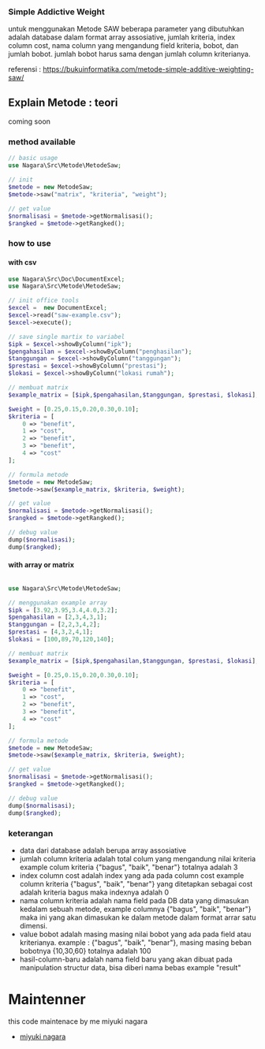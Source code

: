### Simple Addictive Weight

untuk menggunakan Metode SAW beberapa parameter yang dibutuhkan adalah database dalam format
array assosiative, jumlah kriteria, index column cost, nama column yang mengandung field
kriteria, bobot, dan jumlah bobot. jumlah bobot harus sama dengan jumlah column
kriterianya.

referensi : https://bukuinformatika.com/metode-simple-additive-weighting-saw/

## Explain Metode : teori

coming soon

### method available

```php
// basic usage
use Nagara\Src\Metode\MetodeSaw;

// init
$metode = new MetodeSaw;
$metode->saw("matrix", "kriteria", "weight");

// get value
$normalisasi = $metode->getNormalisasi();
$rangked = $metode->getRangked();

```

### how to use

#### with csv

```php
use Nagara\Src\Doc\DocumentExcel;
use Nagara\Src\Metode\MetodeSaw;

// init office tools
$excel =  new DocumentExcel;
$excel->read("saw-example.csv");
$excel->execute();

// save single martix to variabel
$ipk = $excel->showByColumn("ipk");
$pengahasilan = $excel->showByColumn("penghasilan");
$tanggungan = $excel->showByColumn("tanggungan");
$prestasi = $excel->showByColumn("prestasi");
$lokasi = $excel->showByColumn("lokasi rumah");

// membuat matrix
$example_matrix = [$ipk,$pengahasilan,$tanggungan, $prestasi, $lokasi];

$weight = [0.25,0.15,0.20,0.30,0.10];
$kriteria = [
    0 => "benefit",
    1 => "cost",
    2 => "benefit",
    3 => "benefit",
    4 => "cost"
];

// formula metode
$metode = new MetodeSaw;
$metode->saw($example_matrix, $kriteria, $weight);

// get value
$normalisasi = $metode->getNormalisasi();
$rangked = $metode->getRangked();

// debug value
dump($normalisasi);
dump($rangked);


```

#### with array or matrix

```php

use Nagara\Src\Metode\MetodeSaw;

// menggunakan example array
$ipk = [3.92,3.95,3.4,4.0,3.2];
$pengahasilan = [2,3,4,3,1];
$tanggungan = [2,2,3,4,2];
$prestasi = [4,3,2,4,1];
$lokasi = [100,89,70,120,140];

// membuat matrix
$example_matrix = [$ipk,$pengahasilan,$tanggungan, $prestasi, $lokasi];

$weight = [0.25,0.15,0.20,0.30,0.10];
$kriteria = [
    0 => "benefit",
    1 => "cost",
    2 => "benefit",
    3 => "benefit",
    4 => "cost"
];

// formula metode
$metode = new MetodeSaw;
$metode->saw($example_matrix, $kriteria, $weight);

// get value
$normalisasi = $metode->getNormalisasi();
$rangked = $metode->getRangked();

// debug value
dump($normalisasi);
dump($rangked);

```

### keterangan

- data dari database adalah berupa array assosiative
- jumlah column kriteria adalah total colum yang mengandung nilai kriteria
  example colum kriteria {"bagus", "baik", "benar"} totalnya adalah 3
- index column cost adalah index yang ada pada column cost
  example column kriteria {"bagus", "baik", "benar"} yang ditetapkan
  sebagai cost adalah kriteria bagus maka indexnya adalah 0
- nama column kriteria adalah nama field pada DB data yang dimasukan
  kedalam sebuah metode,
  example columnya {"bagus", "baik", "benar"} maka ini yang
  akan dimasukan ke dalam metode dalam format arrar satu
  dimensi.
- value bobot adalah masing masing nilai bobot yang ada pada
  field atau kriterianya.
  example : {"bagus", "baik", "benar"}, masing masing
  beban bobotnya {10,30,60} totalnya adalah 100
- hasil-column-baru adalah nama field baru yang akan dibuat pada manipulation
  structur data, bisa diberi nama bebas example "result"

# Maintenner

this code maintenace by me miyuki nagara

- [miyuki nagara](https://github.com/naagaraa/)
